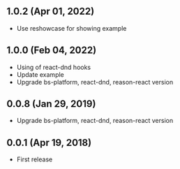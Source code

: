 ## 1.0.2 (Apr 01, 2022)

- Use reshowcase for showing example 

## 1.0.0 (Feb 04, 2022)

- Using of react-dnd hooks
- Update example
- Upgrade bs-platform, react-dnd, reason-react version
 
## 0.0.8 (Jan 29, 2019)

- Upgrade bs-platform, react-dnd, reason-react version

## 0.0.1 (Apr 19, 2018)

- First release
